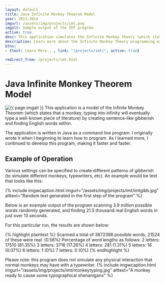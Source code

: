 ```yaml
---
layout: default
title: Java Infinite Monkey Theorem Model
year: 2013-2014
imgurl: /assets/img/projects/imt.png
imgalt: Sample output of the IMT program
active: true
desc: This application simulates the Infinite Monkey theory (which states that a monkey, typing into infinity will eventually type a well known piece of literature) by creating sentence-like gibberish and finding English words. It has evolved from its first form to become much faster by implementing more efficient search algorithms.
description: Learn more about the Infinite Monkey Theory programming experiment.
btns: 
- {text: Learn More..., link: "/projects/imt/", active: true}

redirect_from: /projects/imt.html
---
```


# Java Infinite Monkey Theorem Model
<img src="{{ page.imgurl }}" alt="{{ page.imgalt }}" class="profilePhoto verylargepic"/>
This application is a model of the Infinite Monkey Theorem (which states that a monkey, typing into infinity will eventually type a well-known piece of literature) by creating sentence-like gibberish and finding English words within.

The application is written in Java as a command line program. I originally wrote it when I beginning to learn how to program. As I learned more, I continued to develop this program, making it faster and faster.

## Example of Operation

Various settings can be specified to create different patterns of gibberish (to simulate different monkeys, typewriters, etc). An example would be text that looks like this:

{% include imgwcaption.html 
imgurl="/assets/img/projects/imt/imtgibb.jpg" 
alttext="Random text generated in the first step of the program" 
%}

Below is an example output of the program scanning 3.9 million possible words randomly generated, and finding 21.5 thousand real English words in just over 13 seconds.

For this particular run, the results are shown below:

{% highlight plaintext %}
Scanned a total of 3872398 possible words, 21524 of these were real. (0.56%)
Percentage of word lengths as follows:
2 letters: 17510 (81.35%)
3 letters: 3716 (17.26%)
4 letters: 281 (1.31%)
5 letters: 16 (0.07%)
6 letters: 1 (0%)
7 letters: 0 (0%)
{% endhighlight %}

Please note: this program does not simulate any physical interaction that normal monkeys may have with a typewriter.
{% include imgwcaption.html 
imgurl="/assets/img/projects/imt/monkeytyping.jpg" 
alttext="A monkey ready to cause some typographical shenanigans" 
%}